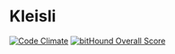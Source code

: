 # Kleisli

[![Code Climate](https://codeclimate.com/github/surovv/kleisli/badges/gpa.svg)](https://codeclimate.com/github/surovv/kleisli) [![bitHound Overall Score](https://www.bithound.io/github/surovv/kleisli/badges/score.svg)](https://www.bithound.io/github/surovv/kleisli)

